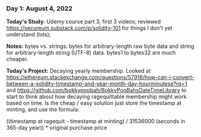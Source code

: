### Day 1: August 4, 2022
**Today's Study**: Udemy course part 3, first 3 videos; reviewed https://secureum.substack.com/p/solidity-101 for things I don't yet understand (lots); 

**Notes:** bytes vs. strings:  bytes for arbitrary-length raw byte data and string for arbitrary-length string (UTF-8) data. bytes1 to bytes32 are much cheaper.

**Today's Project:** Decaying yearly membership.  Looked at https://ethereum.stackexchange.com/questions/57918/how-can-i-convert-between-a-solidity-timestamp-and-year-month-day-hourminutese?rq=1 and https://github.com/bokkypoobah/BokkyPooBahsDateTimeLibrary to start to think about how decaying ragequittable membership might work based on time.  Is the cheap / easy solution just store the timestamp at minting, and use the formula:  

((timestamp at ragequit - timestamp at minting) / 31536000 (seconds in 365-day year)) * original purchase price
